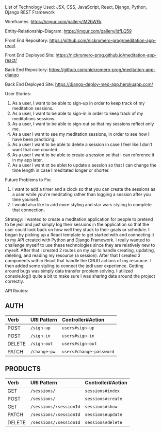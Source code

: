 List of Technology Used: JSX, CSS, JavaScript, React, Django, Python, Django REST Framework

Wireframes: https://imgur.com/gallery/lM2bWEk

Entity-Relationship-Diagram: https://imgur.com/gallery/IdfLQ59

Front End Repository: https://github.com/nickromero-prog/meditation-app-react

Front End Deployed Site: https://nickromero-prog.github.io/meditation-app-react/

Back End Repository: https://github.com/nickromero-prog/meditation-app-django

Back End Deployed Site: https://django-deploy-med-app.herokuapp.com/

User Stories:

1. As a user, I want to be able to sign-up in order to keep track of my meditation sessions.
2. As a user, I want to be able to sign-in in order to keep track of my meditations sessions.
3. As a user, I want to be able to sign-out so that my sessions reflect only me.
4. As a user I want to see my meditation sessions, in order to see how I have been practicing.
5. As a user I want to be able to delete a session in case I feel like I don't want that one counted.
6. As a user I want to be able to create a session so that I can reference it in my app later.
7. As a user I want ot be ablet to update a session so that I can change the time length in case I meditated longer or shorter.


Future Problems to Fix:
1) I want to add a timer and a clock so that you can create the sessions
as a user while you're meditating rather than logging a session after you time yourself.
2) I would also like to add more styling and star wars styling to complete that connection.

Strategy:
I wanted to create a meditation application for people to pretend to be jedi and just simply log their sessions in the application so that the user could look back on how well they stuck to their goals or schedule. I began by picking up a React template to get started with and connecting it to my API created with Python and Django Framework. I really wanted to challenge myself to use these technologies since they are relatively new to myself. After that I created 2 routes on my api to handle creating, updating, deleting, and reading my resource (a session). After that I created 3 components within React that handle the CRUD actions of my resource. I then added some styling to connect the jedi user experience. Getting around bugs was simply data transfer problem solving. I utilized console.log() quite a bit to make sure I was sharing data around the project correctly.

API Routes:
## AUTH
| Verb   | URI Pattern        | Controller#Action          |
|:-------|:----------------   |:------------------         |
| POST   | `/sign-up`         | `users#sign-up`            |
| POST   | `/sign-in`         | `users#sign-in`            |
| DELETE | `/sign-out`        | `users#sign-out`           |
| PATCH  | `/change-pw`       | `users#change-password`    |

## PRODUCTS
| Verb   | URI Pattern              | Controller#Action    |
|:-------|:----------------         |:------------------   |
| GET    | `/sessions/`             | `sessions#index`     |
| POST   | `/sessions/`             | `sessions#create`    |
| GET    | `/sessions/:sessionId`   | `sessions#show`      |
| PATCH  | `/sessions/:sessionId`   | `sessions#update`    |
| DELETE | `/sessions/:sessionId`   | `sessions#delete`    |

